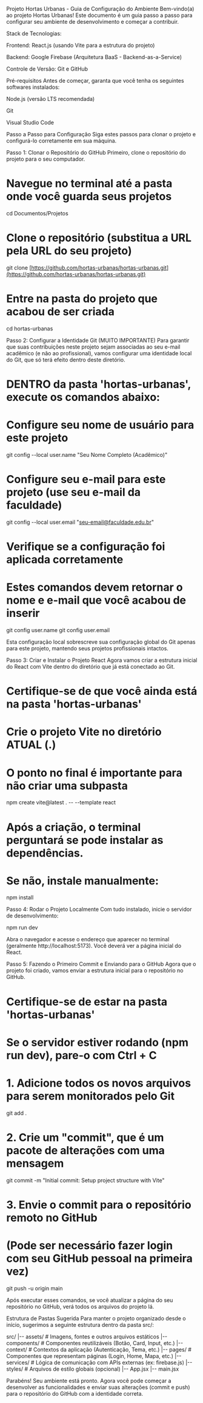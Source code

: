 Projeto Hortas Urbanas - Guia de Configuração do Ambiente
Bem-vindo(a) ao projeto Hortas Urbanas! Este documento é um guia passo a passo para configurar seu ambiente de desenvolvimento e começar a contribuir.

Stack de Tecnologias:

Frontend: React.js (usando Vite para a estrutura do projeto)

Backend: Google Firebase (Arquitetura BaaS - Backend-as-a-Service)

Controle de Versão: Git e GitHub

Pré-requisitos
Antes de começar, garanta que você tenha os seguintes softwares instalados:

Node.js (versão LTS recomendada)

Git

Visual Studio Code

Passo a Passo para Configuração
Siga estes passos para clonar o projeto e configurá-lo corretamente em sua máquina.

Passo 1: Clonar o Repositório do GitHub
Primeiro, clone o repositório do projeto para o seu computador.

# Navegue no terminal até a pasta onde você guarda seus projetos
cd Documentos/Projetos

# Clone o repositório (substitua a URL pela URL do seu projeto)
git clone [https://github.com/hortas-urbanas/hortas-urbanas.git](https://github.com/hortas-urbanas/hortas-urbanas.git)

# Entre na pasta do projeto que acabou de ser criada
cd hortas-urbanas

Passo 2: Configurar a Identidade Git (MUITO IMPORTANTE)
Para garantir que suas contribuições neste projeto sejam associadas ao seu e-mail acadêmico (e não ao profissional), vamos configurar uma identidade local do Git, que só terá efeito dentro deste diretório.

# DENTRO da pasta 'hortas-urbanas', execute os comandos abaixo:

# Configure seu nome de usuário para este projeto
git config --local user.name "Seu Nome Completo (Acadêmico)"

# Configure seu e-mail para este projeto (use seu e-mail da faculdade)
git config --local user.email "seu-email@faculdade.edu.br"

# Verifique se a configuração foi aplicada corretamente
# Estes comandos devem retornar o nome e e-mail que você acabou de inserir
git config user.name
git config user.email

Esta configuração local sobrescreve sua configuração global do Git apenas para este projeto, mantendo seus projetos profissionais intactos.

Passo 3: Criar e Instalar o Projeto React
Agora vamos criar a estrutura inicial do React com Vite dentro do diretório que já está conectado ao Git.

# Certifique-se de que você ainda está na pasta 'hortas-urbanas'

# Crie o projeto Vite no diretório ATUAL (.)
# O ponto no final é importante para não criar uma subpasta
npm create vite@latest . -- --template react

# Após a criação, o terminal perguntará se pode instalar as dependências.
# Se não, instale manualmente:
npm install

Passo 4: Rodar o Projeto Localmente
Com tudo instalado, inicie o servidor de desenvolvimento:

npm run dev

Abra o navegador e acesse o endereço que aparecer no terminal (geralmente http://localhost:5173). Você deverá ver a página inicial do React.

Passo 5: Fazendo o Primeiro Commit e Enviando para o GitHub
Agora que o projeto foi criado, vamos enviar a estrutura inicial para o repositório no GitHub.

# Certifique-se de estar na pasta 'hortas-urbanas'
# Se o servidor estiver rodando (npm run dev), pare-o com Ctrl + C

# 1. Adicione todos os novos arquivos para serem monitorados pelo Git
git add .

# 2. Crie um "commit", que é um pacote de alterações com uma mensagem
git commit -m "Initial commit: Setup project structure with Vite"

# 3. Envie o commit para o repositório remoto no GitHub
# (Pode ser necessário fazer login com seu GitHub pessoal na primeira vez)
git push -u origin main

Após executar esses comandos, se você atualizar a página do seu repositório no GitHub, verá todos os arquivos do projeto lá.

Estrutura de Pastas Sugerida
Para manter o projeto organizado desde o início, sugerimos a seguinte estrutura dentro da pasta src/:

src/
|-- assets/         # Imagens, fontes e outros arquivos estáticos
|-- components/     # Componentes reutilizáveis (Botão, Card, Input, etc.)
|-- context/        # Contextos da aplicação (Autenticação, Tema, etc.)
|-- pages/          # Componentes que representam páginas (Login, Home, Mapa, etc.)
|-- services/       # Lógica de comunicação com APIs externas (ex: firebase.js)
|-- styles/         # Arquivos de estilo globais (opcional)
|-- App.jsx
|-- main.jsx

Parabéns! Seu ambiente está pronto. Agora você pode começar a desenvolver as funcionalidades e enviar suas alterações (commit e push) para o repositório do GitHub com a identidade correta.